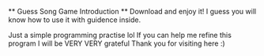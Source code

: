 ** Guess Song Game Introduction **
Download and enjoy it!
I guess you will know how to use it with guidence inside.

Just a simple programming practise lol
If you can help me refine this program I will be VERY VERY grateful
Thank you for visiting here :)
